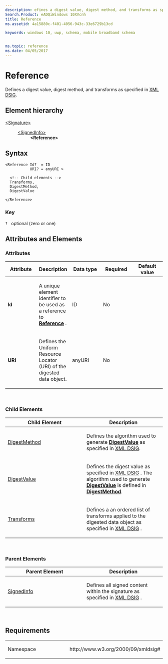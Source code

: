 ```yaml
---
description: efines a digest value, digest method, and transforms as specified in XML DSIG.
Search.Product: eADQiWindows 10XVcnh
title: Reference
ms.assetid: 4a15880c-f401-4056-943c-33e6729b13cd

keywords: windows 10, uwp, schema, mobile broadband schema


ms.topic: reference
ms.date: 04/05/2017
---
```


# Reference


Defines a digest value, digest method, and transforms as specified in [XML DSIG](https://www.w3.org/TR/xmldsig-core/).

## Element hierarchy

<dl>
<dt><a href="element-signature.md">&lt;Signature&gt;</a></dt>
<dd>
<dl>
<dt><a href="element-signedinfo.md">&lt;SignedInfo&gt;</a></dt>
<dd><b>&lt;Reference&gt;</b></dd>
</dl>
</dd>
</dl>

## Syntax

``` syntax
<Reference Id?  = ID
           URI? = anyURI >

  <!-- Child elements -->
  Transforms,
  DigestMethod,
  DigestValue

</Reference>
```

### Key

`?`   optional (zero or one)

## Attributes and Elements


### Attributes

<table>
<colgroup>
<col width="20%" />
<col width="20%" />
<col width="20%" />
<col width="20%" />
<col width="20%" />
</colgroup>
<thead>
<tr class="header">
<th>Attribute</th>
<th>Description</th>
<th>Data type</th>
<th>Required</th>
<th>Default value</th>
</tr>
</thead>
<tbody>
<tr class="odd">
<td><strong>Id</strong></td>
<td><p>A unique element identifier to be used as a reference to <a href="element-reference.md"><strong>Reference</strong></a> .</p></td>
<td>ID</td>
<td>No</td>
<td></td>
</tr>
<tr class="even">
<td><strong>URI</strong></td>
<td><p>Defines the Uniform Resource Locator (URI) of the digested data object.</p></td>
<td>anyURI</td>
<td>No</td>
<td></td>
</tr>
</tbody>
</table>

 

### Child Elements

<table>
<colgroup>
<col width="50%" />
<col width="50%" />
</colgroup>
<thead>
<tr class="header">
<th>Child Element</th>
<th>Description</th>
</tr>
</thead>
<tbody>
<tr class="odd">
<td><a href="element-digestmethod.md">DigestMethod</a> </td>
<td><p>Defines the algorithm used to generate <a href="element-digestvalue.md"><strong>DigestValue</strong></a>  as specified in <a href="https://www.w3.org/TR/xmldsig-core/">XML DSIG</a>.</p></td>
</tr>
<tr class="even">
<td><a href="element-digestvalue.md">DigestValue</a> </td>
<td><p>Defines the digest value as specified in <a href="https://www.w3.org/TR/xmldsig-core/">XML DSIG</a> . The algorithm used to generate <a href="element-digestvalue.md"><strong>DigestValue</strong></a> is defined in <a href="element-digestmethod.md"><strong>DigestMethod</strong></a>.</p></td>
</tr>
<tr class="odd">
<td><a href="element-transforms.md">Transforms</a> </td>
<td><p>Defines a an ordered list of transforms applied to the digested data object as specified in <a href="https://www.w3.org/TR/xmldsig-core/">XML DSIG</a> .</p></td>
</tr>
</tbody>
</table>

 

### Parent Elements

<table>
<colgroup>
<col width="50%" />
<col width="50%" />
</colgroup>
<thead>
<tr class="header">
<th>Parent Element</th>
<th>Description</th>
</tr>
</thead>
<tbody>
<tr class="odd">
<td><a href="element-signedinfo.md">SignedInfo</a> </td>
<td><p>Defines all signed content within the signature as specified in <a href="https://www.w3.org/TR/xmldsig-core/">XML DSIG</a> .</p></td>
</tr>
</tbody>
</table>

 

## Requirements

<table>
<colgroup>
<col width="50%" />
<col width="50%" />
</colgroup>
<tbody>
<tr class="odd">
<td><p>Namespace</p></td>
<td><p>http://www.w3.org/2000/09/xmldsig#</p></td>
</tr>
</tbody>
</table>

 

 



